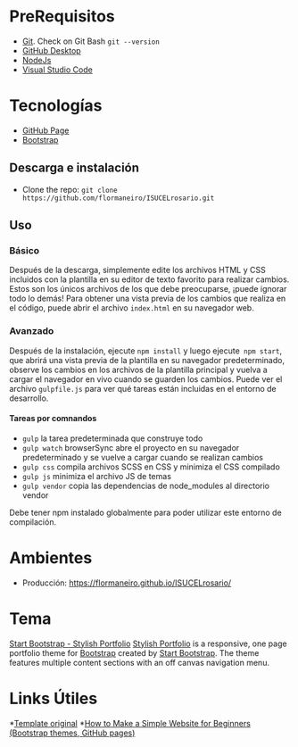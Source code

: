 # PreRequisitos
* [Git](https://docs.github.com/en/free-pro-team@latest/github/getting-started-with-github/set-up-git#setting-up-git). Check on Git Bash `git --version`
* [GitHub Desktop](https://desktop.github.com/)
* [NodeJs](https://nodejs.org/en/download/)
* [Visual Studio Code](https://code.visualstudio.com/)

# Tecnologías
* [GitHub Page](https://pages.github.com/)
* [Bootstrap](https://getbootstrap.com/)


## Descarga e instalación

* Clone the repo: `git clone https://github.com/flormaneiro/ISUCELrosario.git`


## Uso

### Básico

Después de la descarga, simplemente edite los archivos HTML y CSS incluidos con la plantilla en su editor de texto favorito para realizar cambios. Estos son los únicos archivos de los que debe preocuparse, ¡puede ignorar todo lo demás! Para obtener una vista previa de los cambios que realiza en el código, puede abrir el archivo `index.html` 
en su navegador web.

### Avanzado
Después de la instalación, ejecute `npm install` y luego ejecute` npm start`, que abrirá una vista previa de la plantilla en su navegador predeterminado, observe los cambios en los archivos de la plantilla principal y vuelva a cargar el navegador en vivo cuando se guarden los cambios. Puede ver el archivo `gulpfile.js` para ver qué tareas están incluidas en el entorno de desarrollo.

#### Tareas por comnandos

* `gulp` la tarea predeterminada que construye todo
* `gulp watch` browserSync abre el proyecto en su navegador predeterminado y se vuelve a cargar cuando se realizan cambios
* `gulp css` compila archivos SCSS en CSS y minimiza el CSS compilado
* `gulp js` minimiza el archivo JS de temas
* `gulp vendor` copia las dependencias de node_modules al directorio vendor

Debe tener npm instalado globalmente para poder utilizar este entorno de compilación.

# Ambientes
* Producción: https://flormaneiro.github.io/ISUCELrosario/

# Tema
[Start Bootstrap - Stylish Portfolio](https://startbootstrap.com/themes/stylish-portfolio/)
[Stylish Portfolio](https://startbootstrap.com/themes/stylish-portfolio/) is a responsive, one page portfolio theme for [Bootstrap](https://getbootstrap.com/) created by [Start Bootstrap](https://startbootstrap.com/). The theme features multiple content sections with an off canvas navigation menu.

# Links Útiles
*[Template original](https://github.com/StartBootstrap/startbootstrap-stylish-portfolio)
*[How to Make a Simple Website for Beginners (Bootstrap themes, GitHub pages)](https://www.youtube.com/watch?v=dKDMt04wZrk&feature=youtu.be&ab_channel=CassidyMorgan)

